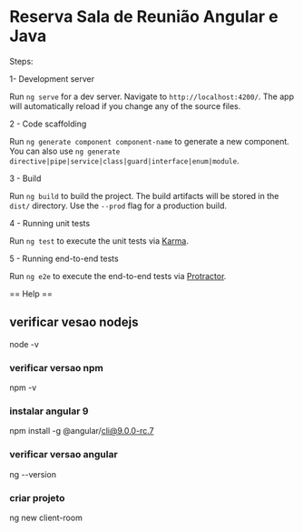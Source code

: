 # Reserva Sala de Reunião Angular e Java

Steps:

1- Development server

Run `ng serve` for a dev server. Navigate to `http://localhost:4200/`. The app will automatically reload if you change any of the source files.


2 - Code scaffolding

Run `ng generate component component-name` to generate a new component. You can also use `ng generate directive|pipe|service|class|guard|interface|enum|module`.

3 - Build

Run `ng build` to build the project. The build artifacts will be stored in the `dist/` directory. Use the `--prod` flag for a production build.

4 - Running unit tests

Run `ng test` to execute the unit tests via [Karma](https://karma-runner.github.io).

5 - Running end-to-end tests

Run `ng e2e` to execute the end-to-end tests via [Protractor](http://www.protractortest.org/).

== Help ==

## verificar vesao nodejs
node -v

### verificar versao npm 
npm -v

### instalar angular 9
npm install -g @angular/cli@9.0.0-rc.7

### verificar versao angular
ng --version

### criar projeto 
ng new client-room






